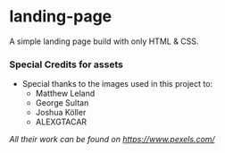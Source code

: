 # landing-page

A simple landing page build with only HTML &amp; CSS.

### Special Credits for assets

-  Special thanks to the images used in this project to:
   -  Matthew Leland
   -  George Sultan
   -  Joshua Köller
   -  ALEXGTACAR

_All their work can be found on https://www.pexels.com/_
